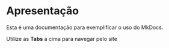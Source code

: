# Apresentação

Esta é uma documentação para exemplificar o uso do MkDocs.

Utilize as **Tabs** a cima para navegar pelo site